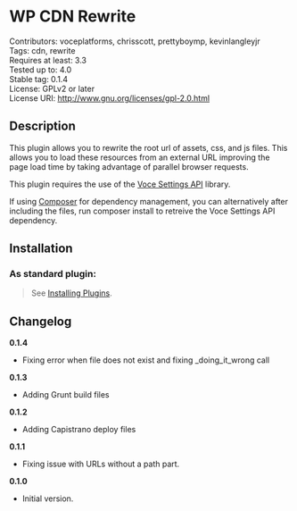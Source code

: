 WP CDN Rewrite
===========
Contributors: voceplatforms, chrisscott, prettyboymp, kevinlangleyjr  
Tags: cdn, rewrite  
Requires at least: 3.3  
Tested up to: 4.0  
Stable tag: 0.1.4  
License: GPLv2 or later  
License URI: http://www.gnu.org/licenses/gpl-2.0.html  

## Description
This plugin allows you to rewrite the root url of assets, css, and js files. This allows you to load these resources from an external URL improving the page load time by taking advantage of parallel browser requests.

This plugin requires the use of the [Voce Settings API](https://github.com/voceconnect/voce-settings-api) library.

If using [Composer](http://getcomposer.org) for dependency management, you can alternatively after including the files, run composer install to retreive the Voce Settings API dependency.

## Installation

### As standard plugin:
> See [Installing Plugins](http://codex.wordpress.org/Managing_Plugins#Installing_Plugins).

## Changelog
**0.1.4**  
* Fixing error when file does not exist and fixing _doing_it_wrong call

**0.1.3**  
* Adding Grunt build files

**0.1.2**  
* Adding Capistrano deploy files

**0.1.1**  
* Fixing issue with URLs without a path part.

**0.1.0**  
* Initial version.